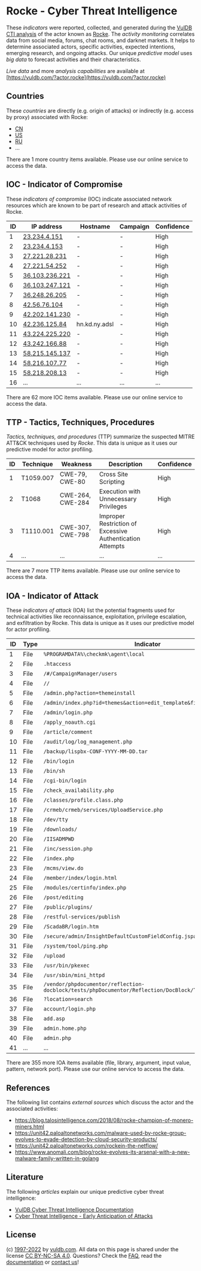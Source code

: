 # Rocke - Cyber Threat Intelligence

These _indicators_ were reported, collected, and generated during the [VulDB CTI analysis](https://vuldb.com/?kb.cti) of the actor known as [Rocke](https://vuldb.com/?actor.rocke). The _activity monitoring_ correlates data from social media, forums, chat rooms, and darknet markets. It helps to determine associated actors, specific activities, expected intentions, emerging research, and ongoing attacks. Our unique _predictive model_ uses _big data_ to forecast activities and their characteristics.

_Live data_ and more _analysis capabilities_ are available at [https://vuldb.com/?actor.rocke](https://vuldb.com/?actor.rocke)

## Countries

These _countries_ are directly (e.g. origin of attacks) or indirectly (e.g. access by proxy) associated with Rocke:

* [CN](https://vuldb.com/?country.cn)
* [US](https://vuldb.com/?country.us)
* [RU](https://vuldb.com/?country.ru)
* ...

There are 1 more country items available. Please use our online service to access the data.

## IOC - Indicator of Compromise

These _indicators of compromise_ (IOC) indicate associated network resources which are known to be part of research and attack activities of Rocke.

ID | IP address | Hostname | Campaign | Confidence
-- | ---------- | -------- | -------- | ----------
1 | [23.234.4.151](https://vuldb.com/?ip.23.234.4.151) | - | - | High
2 | [23.234.4.153](https://vuldb.com/?ip.23.234.4.153) | - | - | High
3 | [27.221.28.231](https://vuldb.com/?ip.27.221.28.231) | - | - | High
4 | [27.221.54.252](https://vuldb.com/?ip.27.221.54.252) | - | - | High
5 | [36.103.236.221](https://vuldb.com/?ip.36.103.236.221) | - | - | High
6 | [36.103.247.121](https://vuldb.com/?ip.36.103.247.121) | - | - | High
7 | [36.248.26.205](https://vuldb.com/?ip.36.248.26.205) | - | - | High
8 | [42.56.76.104](https://vuldb.com/?ip.42.56.76.104) | - | - | High
9 | [42.202.141.230](https://vuldb.com/?ip.42.202.141.230) | - | - | High
10 | [42.236.125.84](https://vuldb.com/?ip.42.236.125.84) | hn.kd.ny.adsl | - | High
11 | [43.224.225.220](https://vuldb.com/?ip.43.224.225.220) | - | - | High
12 | [43.242.166.88](https://vuldb.com/?ip.43.242.166.88) | - | - | High
13 | [58.215.145.137](https://vuldb.com/?ip.58.215.145.137) | - | - | High
14 | [58.216.107.77](https://vuldb.com/?ip.58.216.107.77) | - | - | High
15 | [58.218.208.13](https://vuldb.com/?ip.58.218.208.13) | - | - | High
16 | ... | ... | ... | ...

There are 62 more IOC items available. Please use our online service to access the data.

## TTP - Tactics, Techniques, Procedures

_Tactics, techniques, and procedures_ (TTP) summarize the suspected MITRE ATT&CK techniques used by _Rocke_. This data is unique as it uses our predictive model for actor profiling.

ID | Technique | Weakness | Description | Confidence
-- | --------- | -------- | ----------- | ----------
1 | T1059.007 | CWE-79, CWE-80 | Cross Site Scripting | High
2 | T1068 | CWE-264, CWE-284 | Execution with Unnecessary Privileges | High
3 | T1110.001 | CWE-307, CWE-798 | Improper Restriction of Excessive Authentication Attempts | High
4 | ... | ... | ... | ...

There are 7 more TTP items available. Please use our online service to access the data.

## IOA - Indicator of Attack

These _indicators of attack_ (IOA) list the potential fragments used for technical activities like reconnaissance, exploitation, privilege escalation, and exfiltration by Rocke. This data is unique as it uses our predictive model for actor profiling.

ID | Type | Indicator | Confidence
-- | ---- | --------- | ----------
1 | File | `%PROGRAMDATA%\checkmk\agent\local` | High
2 | File | `.htaccess` | Medium
3 | File | `/#/CampaignManager/users` | High
4 | File | `//` | Low
5 | File | `/admin.php?action=themeinstall` | High
6 | File | `/admin/index.php?id=themes&action=edit_template&filename=blog` | High
7 | File | `/admin/login.php` | High
8 | File | `/apply_noauth.cgi` | High
9 | File | `/article/comment` | High
10 | File | `/audit/log/log_management.php` | High
11 | File | `/backup/lispbx-CONF-YYYY-MM-DD.tar` | High
12 | File | `/bin/login` | Medium
13 | File | `/bin/sh` | Low
14 | File | `/cgi-bin/login` | High
15 | File | `/check_availability.php` | High
16 | File | `/classes/profile.class.php` | High
17 | File | `/crmeb/crmeb/services/UploadService.php` | High
18 | File | `/dev/tty` | Medium
19 | File | `/downloads/` | Medium
20 | File | `/IISADMPWD` | Medium
21 | File | `/inc/session.php` | High
22 | File | `/index.php` | Medium
23 | File | `/mcms/view.do` | High
24 | File | `/member/index/login.html` | High
25 | File | `/modules/certinfo/index.php` | High
26 | File | `/post/editing` | High
27 | File | `/public/plugins/` | High
28 | File | `/restful-services/publish` | High
29 | File | `/ScadaBR/login.htm` | High
30 | File | `/secure/admin/InsightDefaultCustomFieldConfig.jspa` | High
31 | File | `/system/tool/ping.php` | High
32 | File | `/upload` | Low
33 | File | `/usr/bin/pkexec` | High
34 | File | `/usr/sbin/mini_httpd` | High
35 | File | `/vendor/phpdocumentor/reflection-docblock/tests/phpDocumentor/Reflection/DocBlock/Tag/LinkTagTeet.php` | High
36 | File | `?location=search` | High
37 | File | `account/login.php` | High
38 | File | `add.asp` | Low
39 | File | `admin.home.php` | High
40 | File | `admin.php` | Medium
41 | ... | ... | ...

There are 355 more IOA items available (file, library, argument, input value, pattern, network port). Please use our online service to access the data.

## References

The following list contains _external sources_ which discuss the actor and the associated activities:

* https://blog.talosintelligence.com/2018/08/rocke-champion-of-monero-miners.html
* https://unit42.paloaltonetworks.com/malware-used-by-rocke-group-evolves-to-evade-detection-by-cloud-security-products/
* https://unit42.paloaltonetworks.com/rockein-the-netflow/
* https://www.anomali.com/blog/rocke-evolves-its-arsenal-with-a-new-malware-family-written-in-golang

## Literature

The following _articles_ explain our unique predictive cyber threat intelligence:

* [VulDB Cyber Threat Intelligence Documentation](https://vuldb.com/?kb.cti)
* [Cyber Threat Intelligence - Early Anticipation of Attacks](https://www.scip.ch/en/?labs.20201022)

## License

(c) [1997-2022](https://vuldb.com/?kb.changelog) by [vuldb.com](https://vuldb.com/?kb.about). All data on this page is shared under the license [CC BY-NC-SA 4.0](https://creativecommons.org/licenses/by-nc-sa/4.0/). Questions? Check the [FAQ](https://vuldb.com/?kb.faq), read the [documentation](https://vuldb.com/?kb) or [contact us](https://vuldb.com/?contact)!

